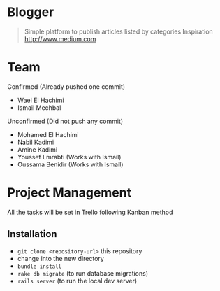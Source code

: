 # Blogger
> Simple platform to publish articles listed by categories
> Inspiration http://www.medium.com

# Team
Confirmed (Already pushed one commit)
* Wael El Hachimi
* Ismail Mechbal

Unconfirmed (Did not push any commit)
* Mohamed El Hachimi
* Nabil Kadimi
* Amine Kadimi
* Youssef Lmrabti (Works with Ismail)
* Oussama Benidir (Works with Ismail)

# Project Management
All the tasks will be set in Trello following Kanban method


## Installation

* `git clone <repository-url>` this repository
* change into the new directory
* `bundle install`
* `rake db migrate` (to run database migrations)
* `rails server` (to run the local dev server)